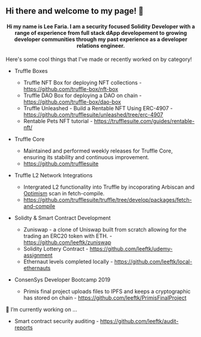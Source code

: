 ## Hi there and welcome to my page! 👋

#### <center>Hi my name is Lee Faria. I am a security focused Solidity Developer with a range of experience from full stack dApp developement to growing developer communities through my past experience as a developer relations engineer.</center></bold>

<!--
**leeftk/leeftk** is a ✨ _special_ ✨ repository because its `README.md` (this file) appears on your GitHub profile.

Here are some ideas to get you started:

- 🔭 I’m currently working on ...
- 🌱 I’m currently learning ...
- 👯 I’m looking to collaborate on ...
- 🤔 I’m looking for help with ...
- 💬 Ask me about ...
- 📫 How to reach me: ...
- 😄 Pronouns: ...
- ⚡ Fun fact: ...
-->

Here's some cool things that I've made or recently worked on by category!

- Truffle Boxes
  - Truffle NFT Box for deploying NFT collections - https://github.com/truffle-box/nft-box
  - Truffle DAO Box for deploying a DAO on chain -  https://github.com/truffle-box/dao-box
  - Truffle Unleashed  - Build a Rentable NFT Using ERC-4907 - https://github.com/trufflesuite/unleashed/tree/erc-4907
  - Rentable Pets NFT tutorial - https://trufflesuite.com/guides/rentable-nft/
- Truffle Core
  - Maintained and performed weekly releases for Truffle Core, ensuring its stability and continuous improvement.
  - https://github.com/trufflesuite
- Truffle L2 Network Integrations
  - Intergrated L2 functionality into Truffle by incoporating Arbiscan and [Optimism](https://optimistic.etherscan.io/) scan in fetch-compile. 
  - https://github.com/trufflesuite/truffle/tree/develop/packages/fetch-and-compile
- Solidty & Smart Contract Development
  - Zuniswap - a clone of Uniswap built from scratch allowing for the trading an ERC20 token with ETH. - https://github.com/leeftk/zuniswap
  - Solidity Lottery Contract - https://github.com/leeftk/udemy-assignment
  - Ethernaut levels completed locally - https://github.com/leeftk/local-ethernauts
 
- ConsenSys Developer Bootcamp 2019
  - Primis final project uploads files to IPFS and keeps a cryptographic has stored on chain - https://github.com/leeftk/PrimisFinalProject

🔭 I’m currently working on ...
  
  - Smart contract security auditing - https://github.com/leeftk/audit-reports



